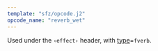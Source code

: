 ```yaml
---
template: "sfz/opcode.j2"
opcode_name: "reverb_wet"
---
```

Used under the `‹effect›` header, with [type]=`fverb`.


[type]: type.md#fverb
